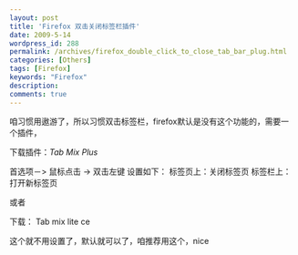 ```yaml
---
layout: post
title: 'Firefox 双击关闭标签栏插件'
date: 2009-5-14
wordpress_id: 288
permalink: /archives/firefox_double_click_to_close_tab_bar_plug.html
categories: [Others]
tags: [Firefox]
keywords: "Firefox"
description: 
comments: true
---
```


咱习惯用遨游了，所以习惯双击标签栏，firefox默认是没有这个功能的，需要一个插件，

下载插件：*Tab Mix Plus*

首选项－> 鼠标点击 -> 双击左键
设置如下：
标签页上：关闭标签页
标签栏上：打开新标签页

或者

下载： Tab mix lite ce

这个就不用设置了，默认就可以了，咱推荐用这个，nice